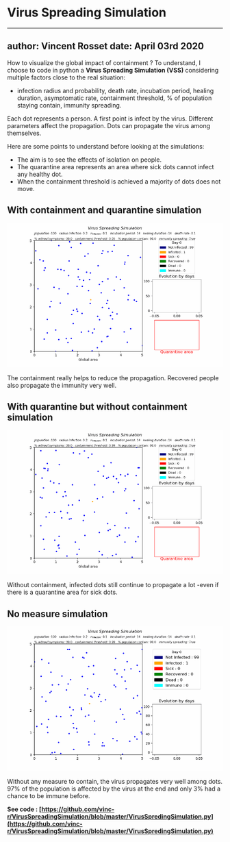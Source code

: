 # Virus Spreading Simulation

-----
author: Vincent Rosset
date: April 03rd 2020
-----

How to visualize the global impact of containment ? To understand, I choose to code in python a **Virus Spreading Simulation (VSS)** considering multiple factors close to the real situation: 
- infection radius and probability, death rate, incubation period, healing duration, asymptomatic rate, containment threshold, % of population staying contain, immunity spreading.



Each dot represents a person. A first point is infect by the virus.
Different parameters affect the propagation. Dots can propagate the virus among themselves.

Here are some points to understand before looking at the simulations:
- The aim is to see the effects of isolation on people.
- The quarantine area represents an area where sick dots cannot infect any healthy dot.
- When the containment threshold is achieved a majority of dots does not move.


## With containment and quarantine simulation

![](https://github.com/vinc-r/VirusSpreadingSimulation/blob/master/quarantine_and_containment_result.gif?raw=true)

The containment really helps to reduce the propagation. Recovered people also propagate the immunity very well.

## With quarantine but without containment simulation

![](https://github.com/vinc-r/VirusSpreadingSimulation/blob/master/only_quarantine_result.gif?raw=true)

Without containment, infected dots still continue to propagate a lot -even if there is a quarantine area for sick dots.

## No measure simulation

![](https://github.com/vinc-r/VirusSpreadingSimulation/blob/master/no_measure_result.gif?raw=true)

Without any measure to contain, the virus propagates very well among dots. 
97% of the population is affected by the virus at the end and only 3% had a chance to be immune before. 


__See code : [https://github.com/vinc-r/VirusSpreadingSimulation/blob/master/VirusSpredingSimulation.py](https://github.com/vinc-r/VirusSpreadingSimulation/blob/master/VirusSpredingSimulation.py)__